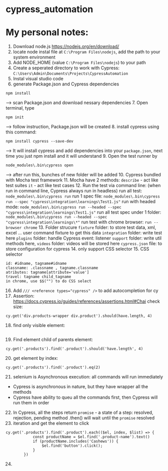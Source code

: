 # cypress_automation

# My personal notes:
1. Download node.js https://nodejs.org/en/download/
2. locate node instal file at `C:\Program Files\nodejs`, add the path to your system environment 
3. Add NODE_HOME (value `C:\Program Files\nodejs`) to your path 
4. Create a seperated directory to work with Cypress: `C:\Users\Admin\Documents\Projects\CypressAutomation`
5. Instal visual studio code
6. generate Package.json and Cypress dependencies 
```
npm install
```
 --> scan Package.json and download nessary dependencies
7. Open terminal, type 
```
npm init
```
--> follow instruction, Package.json will be created
8. install cypress using this command: 
```
npm install cypress --save-dev
```
--> It will install cypress and add dependencies into your `package.json`, next time you just npm install and it will understand
9. Open the test runner by 
```
node_modules\.bin\cypress open
``` 
--> after run this, bunches of new folder will be added
10. Cypress bundled with Mocha test framework
11. Mocha have 2 methods: 
`describe` - act like test suites
`it` - act like test cases
12. Run the test via command line: (when run in command line, Cypress always run in headless) 
run all test: `node_modules\.bin\cypress run`
run 1 spec file: `node_modules\.bin\cypress run --spec "cypress\integration\learnings\Test1.js"`
run with headed mode: `node_modules\.bin\cypress run --headed --spec "cypress\integration\learnings\Test1.js"`
run all test spec under 1 folder: `node_modules\.bin\cypress run --headed --spec "cypress\integration\learnings\*"`
run test with chrome browser: `run --browser chrome`
13. Folder strucure
`fixture` folder: to store test data, xml, excel ... user command fixture to get this data 
`integration` folder: write test here
`plugins` folder: handle Cypress event: listener 
`support` folder: write util methods here, 
`videos` folder: videos will be stored here 
`cypress.json` file: to store configuration for cypress 
14. only support CSS selector
15. CSS selector 
```
id: #idname, tagname#idname
classname: .classname , tagname.classname
atributes: tagname[attribute='value']
travel: tagname child_tagname
in chrome, use $$("") to do CSS select 
```
16. Add `/// <reference types="cypress" />` to add autocompletion for cy
17. Assertion: https://docs.cypress.io/guides/references/assertions.html#Chai
check size: 
```
cy.get('div.products-wrapper div.product').should(have.length, 4)
```
18. find only visible element: 
```cy.get('div.products-wrapper div.product:visible')
```
19. Find element child of parents element: 
```
cy.get('.products').find('.product').should('have.length', 4)
```
20. get element by index: 
```
cy.get('.products').find('.product').eq(2)
```
21. selenium is Asynchronous execution: all commands will run immediately 
- Cypress is asynchronous in nature, but they have wrapper all the methods
- Cypress have ability to queu all the commands first, then Cypress will run them in order
22. In Cypress, all the steps return `promise` - a state of a step: resolved, rejection, pending
method .then() will wait until the `promise` resolved
23. iteration and get the element to click
```
cy.get('.products').find('.product').each(($el, index, $list) => {
            const productName = $el.find('.product-name').text()
            if (productName.includes('Cashews')) {
                $el.find('button').click();
            }
        })
```
24. 